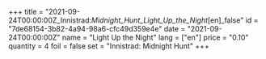 +++
title = "2021-09-24T00:00:00Z_Innistrad:_Midnight_Hunt_Light_Up_the_Night_[en]_false"
id = "7de68154-3b82-4a94-98a6-cfc49d359e4e"
date = "2021-09-24T00:00:00Z"
name = "Light Up the Night"
lang = ["en"]
price = "0.10"
quantity = 4
foil = false
set = "Innistrad: Midnight Hunt"
+++
